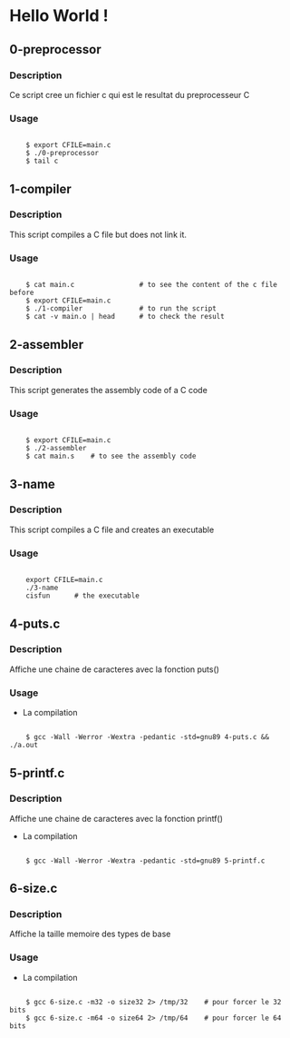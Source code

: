 # Hello World !

## 0-preprocessor

### Description

Ce script cree un fichier c qui est le resultat du preprocesseur C

### Usage
<code>
    $ export CFILE=main.c
    $ ./0-preprocessor 
    $ tail c
</code>


## 1-compiler

### Description

This script compiles a C file but does not link it.

### Usage
<code>
    $ cat main.c                # to see the content of the c file before
    $ export CFILE=main.c
    $ ./1-compiler              # to run the script
    $ cat -v main.o | head      # to check the result
</code>


## 2-assembler

### Description

This script generates the assembly code of a C code 

### Usage

<code>
    $ export CFILE=main.c
    $ ./2-assembler
    $ cat main.s    # to see the assembly code
</code>


## 3-name

### Description

This script compiles a C file and creates an executable 

### Usage

<code>
    export CFILE=main.c
    ./3-name
    cisfun      # the executable
</code>

## 4-puts.c

### Description

Affiche une chaine de caracteres avec la fonction puts()

### Usage

- La compilation

<code>
    $ gcc -Wall -Werror -Wextra -pedantic -std=gnu89 4-puts.c && ./a.out
</code>

## 5-printf.c

### Description

Affiche une chaine de caracteres avec la fonction printf()

- La compilation

<code>
    $ gcc -Wall -Werror -Wextra -pedantic -std=gnu89 5-printf.c
</code>

## 6-size.c

### Description 

Affiche la taille memoire des types de base

### Usage

- La compilation

<code>
    $ gcc 6-size.c -m32 -o size32 2> /tmp/32    # pour forcer le 32 bits
    $ gcc 6-size.c -m64 -o size64 2> /tmp/64    # pour forcer le 64 bits
</code>
